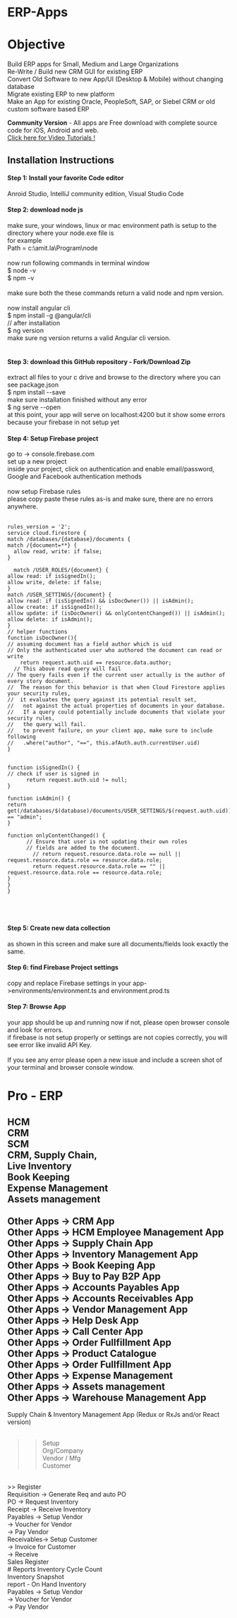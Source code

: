# ERP-Apps
# Objective
Build ERP apps for Small, Medium and Large Organizations<br/>
Re-Write / Build new CRM GUI for existing ERP<br/>
Convert Old Software to new App/UI (Desktop & Mobile) without changing database<br/>
Migrate existing ERP to new platform<br/>
Make an App for existing Oracle, PeopleSoft, SAP, or Siebel CRM or old custom software based ERP<br/>

<b>Community Version</b> - All apps are Free download with complete source code for iOS, Android and web.<br>
<a href="https://www.youtube.com/playlist?list=PLp0TENYyY8lHNMTAlrfVQKzAvQo3yzHYk">Click here for Video Tutorials !</a>
<br/>
<h2>Installation Instructions</h2>
<h4>Step 1: Install your favorite Code editor</h4>
Anroid Studio, IntelliJ community edition, Visual Studio Code
<h4>Step 2: download node js </h4>
make sure, your windows, linux or mac environment path is setup to the directory where your node.exe file is<br>
for example<br>
Path  = c:\amit.la\Program\node<br><br>
now run following commands in terminal window<br>
$ node -v<br>
$ npm -v<br><br>
make sure both the these commands return a valid node and npm version.<br><br>
now install angular cli<br>
$ npm install -g @angular/cli<br>
// after installation<br>
$ ng version<br>
make sure ng version returns a valid Angular cli version.<br><br>
<h4>Step 3: download this GitHub repository - Fork/Download Zip </h4>
extract all files to your c drive and browse to the directory where you can see package.json<br>
$ npm install --save<br>
make sure installation finished without any error<br>
$ ng serve --open<br>
at this point, your app will serve on localhost:4200 but it show some errors because your firebase in not setup yet<br>
<h4>Step 4: Setup Firebase project </h4>
go to -> console.firebase.com<br>
set up a new project<br>
inside your project, click on authentication and enable
email/password, Google and Facebook authentication methods<br><br>
now setup Firebase rules<br>
please copy paste these rules as-is and make sure, there are no errors anywhere.<br><br>
    
    
    rules_version = '2';
    service cloud.firestore {
    match /databases/{database}/documents {
    match /{document=**} {
      allow read, write: if false;
    }
    
      match /USER_ROLES/{document} {
    allow read: if isSignedIn();
    allow write, delete: if false;
    }
    match /USER_SETTINGS/{document} {
    allow read: if (isSignedIn() && isDocOwner()) || isAdmin();
    allow create: if isSignedIn();
    allow update: if (isDocOwner() && onlyContentChanged()) || isAdmin();
    allow delete: if isAdmin();
    }
    // helper functions
    function isDocOwner(){
    // assuming document has a field author which is uid
    // Only the authenticated user who authored the document can read or write
    	return request.auth.uid == resource.data.author;
      // This above read query will fail
    // The query fails even if the current user actually is the author of every story document.
    //  The reason for this behavior is that when Cloud Firestore applies your security rules, 
    //  it evaluates the query against its potential result set,
    //   not against the actual properties of documents in your database. 
    //   If a query could potentially include documents that violate your security rules, 
    //   the query will fail.
    //   to prevent failure, on your client app, make sure to include following
    //   .where("author", "==", this.afAuth.auth.currentUser.uid)
    }
    
    
    function isSignedIn() {
    // check if user is signed in
          return request.auth.uid != null;
    }
    
    function isAdmin() {
    return get(/databases/$(database)/documents/USER_SETTINGS/$(request.auth.uid)).data.role == "admin";
    }
    
    function onlyContentChanged() {
          // Ensure that user is not updating their own roles
          // fields are added to the document.
            // return request.resource.data.role == null || request.resource.data.role == resource.data.role;
            return request.resource.data.role == "" || request.resource.data.role == resource.data.role;
    }
    }
    }

<br/><br/>
<h4>Step 5: Create new data collection</h4>
as shown in this screen and make sure all documents/fields look exactly the same.<br/>
<h4>Step 6: find Firebase Project settings</h4>
copy and replace Firebase settings in your app->environments/environment.ts and environment.prod.ts<br/>

<h4>Step 7: Browse App </h4>
your app should be up and running now if not, please open browser console and look for errors.<br>
if firebase is not setup properly or settings are not copies correctly, you will see error like invalid API Key.<br><br>
If you see any error please open a new issue and include a screen shot of your terminal and browser console window.

# Pro - ERP
HCM<br/>
CRM<br/>
SCM<br/>
CRM, Supply Chain,<br/>
Live Inventory<br/>
Book Keeping<br/>
Expense Management<br/>
Assets management<br/>
<br/>
Other Apps -> CRM App<br/>
Other Apps -> HCM Employee Management App<br/>
Other Apps -> Supply Chain App<br/>
Other Apps -> Inventory Management App<br/>
Other Apps -> Book Keeping App<br/>
Other Apps -> Buy to Pay B2P App<br/>
Other Apps -> Accounts Payables App<br/>
Other Apps -> Accounts Receivables App<br/>
Other Apps -> Vendor Management App<br/>
Other Apps -> Help Desk App<br/>
Other Apps -> Call Center App<br/>
Other Apps -> Order Fullfillment App<br/>
Other Apps -> Product Catalogue<br/>
Other Apps -> Order Fullfillment App<br/>
Other Apps -> Expense Management<br/>
Other Apps -> Assets management<br/>
Other Apps -> Warehouse Management App<br/>
--------------------
Supply Chain & Inventory Management App (Redux or RxJs and/or React version)<br/><br/>
>> Setup<br/>
Org/Company<br/>
Vendor / Mfg<br/>
Customer<br/>
<br/>
>> Register<br/>
Requisition -> Generate Req and auto PO<br/>
PO  -> Request Inventory<br/>
Receipt -> Receive Inventory<br/>
Payables -> Setup Vendor<br/>
        -> Voucher for Vendor<br/>
        -> Pay Vendor<br/>
Receivables-> Setup Customer<br/>
        -> Invoice for Customer<br/>
        -> Receive<br/>
Sales Register<br/>
# Reports
Inventory Cycle Count<br/>
Inventory Snapshot<br/>
report - On Hand Inventory<br/>
Payables -> Setup Vendor<br/>
        -> Voucher for Vendor<br/>
        -> Pay Vendor<br/>